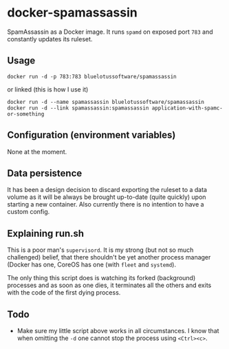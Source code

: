 docker-spamassassin
===================

SpamAssassin as a Docker image. It runs `spamd` on exposed port `783` and
constantly updates its ruleset.

Usage
-----

    docker run -d -p 783:783 bluelotussoftware/spamassassin

or linked (this is how I use it)

    docker run -d --name spamassassin bluelotussoftware/spamassassin
    docker run -d --link spamassassin:spamassassin application-with-spamc-or-something

Configuration (environment variables)
-------------------------------------

None at the moment.

Data persistence
----------------

It has been a design decision to discard exporting the ruleset to a data
volume as it will be always be brought up-to-date (quite quickly) upon starting
a new container. Also currently there is no intention to have a custom config.

Explaining run.sh
-----------------

This is a poor man's `supervisord`. It is my strong (but not so much challenged)
belief, that there shouldn't be yet another process manager (Docker has one,
CoreOS has one (with `fleet` and `systemd`).

The only thing this script does is watching its forked (background) processes
and as soon as one dies, it terminates all the others and exits with the code
of the first dying process.

Todo
----

* Make sure my little script above works in all circumstances. I know that when
  omitting the `-d` one cannot stop the process using `<Ctrl><c>`.
